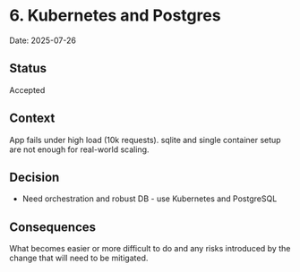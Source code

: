 # 6. Kubernetes and Postgres

Date: 2025-07-26

## Status

Accepted

## Context

App fails under high load (10k requests). sqlite and single container setup are not enough for real-world scaling. 

## Decision

* Need orchestration and robust DB - use Kubernetes and PostgreSQL

## Consequences

What becomes easier or more difficult to do and any risks introduced by the change that will need to be mitigated.
